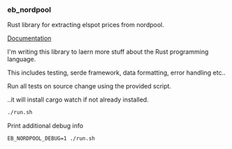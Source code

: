 ### eb_nordpool

Rust library for extracting elspot prices from nordpool.

[Documentation](https://docs.rs/eb_nordpool/latest/eb_nordpool/)

I'm writing this library to laern more stuff about the Rust programming language.

This includes testing, serde framework, data formatting, error handling etc..

Run all tests on source change using the provided script.

..it will install cargo watch if not already installed.

```sh
./run.sh
```

Print additional debug info
```
EB_NORDPOOL_DEBUG=1 ./run.sh
```
